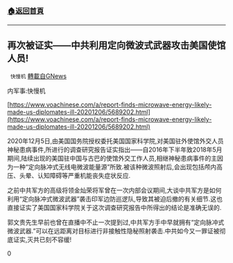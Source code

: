 ###  [:house:返回首頁](https://github.com/ourhimalayas/txt)
---

## 再次被证实——中共利用定向微波式武器攻击美国使馆人员!
` 快慢机` [轉載自GNews](https://gnews.org/zh-hans/624010/)

内军事:快慢机

[https://www.voachinese.com/a/report-finds-microwave-energy-likely-made-us-diplomates-ill-20201206/5689202.html](https://www.voachinese.com/a/report-finds-microwave-energy-likely-made-us-diplomates-ill-20201206/5689202.html)

2020年12月5日,由美国国务院授权委托美国国家科学院,对美国驻外使馆外交人员神秘患病事件,所进行的调查研究报告证实指出——自2016年下半年致2018年5月期间,陆续出现的美国驻中国与古巴的使馆外交工作人员,相继神秘患病事件的主因为一种“定向脉冲式无线电微波能量源”所致.被该种微波照射后,会出现包括颅内高压、头晕、认知障碍等严重机能丧失症状反应.

之前中共军方的高级将领金灿荣将军曾在一次内部会议期间,大谈中共军方是如何利用“定向脉冲式微波武器”袭击印军边防巡逻队,导致其被迫后撤的有关细节.这也直接证实了美国国家科学院关于这次调查研究报告中所得出的结论是准确无误的.

郭文贵先生早前也曾在直播中不止一次提到过,中共军方手中早就拥有“定向脉冲式微波武器.”可以在远距离对目标进行非接触性隐秘照射袭击.中共如今又一罪证被彻底证实,灭共已刻不容缓!

0
